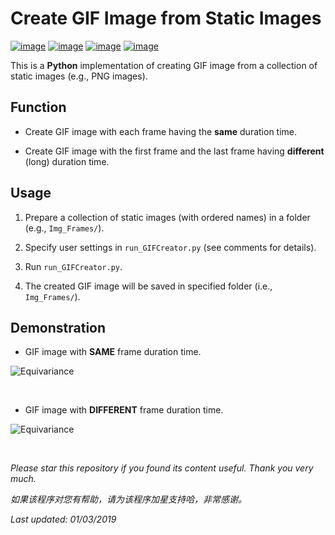# Create GIF Image from Static Images

[![image](https://img.shields.io/badge/license-MIT-lightgrey.svg)]()
[![image](https://img.shields.io/badge/python-3.7-blue.svg)]()
[![image](https://img.shields.io/badge/status-stable-brightgreen.svg)]()
[![image](https://img.shields.io/badge/build-passing-brightgreen.svg)]()

This is a **Python** implementation of creating GIF image from a collection of static images (e.g., PNG images).

## Function

- Create GIF image with each frame having the **same** duration time.

- Create GIF image with the first frame and the last frame having **different** (long) duration time.

## Usage

1. Prepare a collection of static images (with ordered names) in a folder (e.g., ```Img_Frames/```).

2. Specify user settings in ```run_GIFCreator.py``` (see comments for details).

2. Run ```run_GIFCreator.py```.

3. The created GIF image will be saved in specified folder (i.e., ```Img_Frames/```).

## Demonstration

- GIF image with **SAME** frame duration time.

![Equivariance](https://github.com/HeZhang1994/png-to-gif/blob/master/Img_Frames/imgGIF_SAME.gif)

<br>

- GIF image with **DIFFERENT** frame duration time.

![Equivariance](https://github.com/HeZhang1994/png-to-gif/blob/master/Img_Frames/imgGIF_DIFF.gif)

<br>

<i>Please star this repository if you found its content useful. Thank you very much.</i>

<i>如果该程序对您有帮助，请为该程序加星支持哈，非常感谢。</i>

<i>Last updated: 01/03/2019</i>

